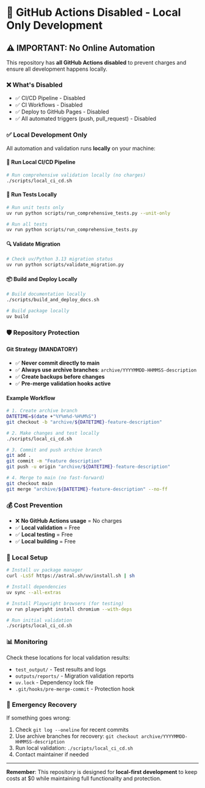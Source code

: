 # 🚫 GitHub Actions Disabled - Local Only Development

## ⚠️ IMPORTANT: No Online Automation

This repository has **all GitHub Actions disabled** to prevent charges and ensure all development happens locally.

### ❌ What's Disabled
- ✅ CI/CD Pipeline - Disabled
- ✅ CI Workflows - Disabled
- ✅ Deploy to GitHub Pages - Disabled
- ✅ All automated triggers (push, pull_request) - Disabled

### ✅ Local Development Only

All automation and validation runs **locally** on your machine:

#### 🧪 Run Local CI/CD Pipeline
```bash
# Run comprehensive validation locally (no charges)
./scripts/local_ci_cd.sh
```

#### 🧪 Run Tests Locally
```bash
# Run unit tests only
uv run python scripts/run_comprehensive_tests.py --unit-only

# Run all tests
uv run python scripts/run_comprehensive_tests.py
```

#### 🔍 Validate Migration
```bash
# Check uv/Python 3.13 migration status
uv run python scripts/validate_migration.py
```

#### 📦 Build and Deploy Locally
```bash
# Build documentation locally
./scripts/build_and_deploy_docs.sh

# Build package locally
uv build
```

### 🛡️ Repository Protection

#### Git Strategy (MANDATORY)
- ✅ **Never commit directly to main**
- ✅ **Always use archive branches**: `archive/YYYYMMDD-HHMMSS-description`
- ✅ **Create backups before changes**
- ✅ **Pre-merge validation hooks active**

#### Example Workflow
```bash
# 1. Create archive branch
DATETIME=$(date +"%Y%m%d-%H%M%S")
git checkout -b "archive/${DATETIME}-feature-description"

# 2. Make changes and test locally
./scripts/local_ci_cd.sh

# 3. Commit and push archive branch
git add .
git commit -m "Feature description"
git push -u origin "archive/${DATETIME}-feature-description"

# 4. Merge to main (no fast-forward)
git checkout main
git merge "archive/${DATETIME}-feature-description" --no-ff
```

### 💰 Cost Prevention

- ❌ **No GitHub Actions usage** = No charges
- ✅ **Local validation** = Free
- ✅ **Local testing** = Free
- ✅ **Local building** = Free

### 🔧 Local Setup

```bash
# Install uv package manager
curl -LsSf https://astral.sh/uv/install.sh | sh

# Install dependencies
uv sync --all-extras

# Install Playwright browsers (for testing)
uv run playwright install chromium --with-deps

# Run initial validation
./scripts/local_ci_cd.sh
```

### 📊 Monitoring

Check these locations for local validation results:
- `test_output/` - Test results and logs
- `outputs/reports/` - Migration validation reports
- `uv.lock` - Dependency lock file
- `.git/hooks/pre-merge-commit` - Protection hook

### 🚨 Emergency Recovery

If something goes wrong:
1. Check `git log --oneline` for recent commits
2. Use archive branches for recovery: `git checkout archive/YYYYMMDD-HHMMSS-description`
3. Run local validation: `./scripts/local_ci_cd.sh`
4. Contact maintainer if needed

---

**Remember**: This repository is designed for **local-first development** to keep costs at $0 while maintaining full functionality and protection.